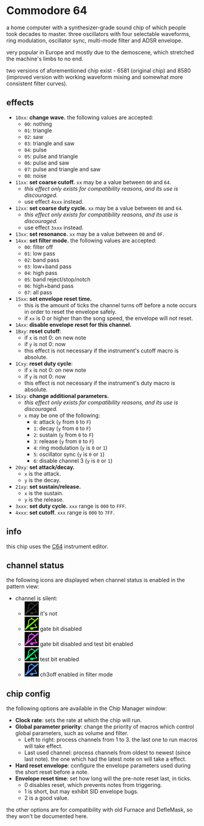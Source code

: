 # Commodore 64

a home computer with a synthesizer-grade sound chip of which people took decades to master. three oscillators with four selectable waveforms, ring modulation, oscillator sync, multi-mode filter and ADSR envelope.

very popular in Europe and mostly due to the demoscene, which stretched the machine's limbs to no end.

two versions of aforementioned chip exist - 6581 (original chip) and 8580 (improved version with working waveform mixing and somewhat more consistent filter curves).

## effects

- `10xx`: **change wave.** the following values are accepted:
  - `00`: nothing
  - `01`: triangle
  - `02`: saw
  - `03`: triangle and saw
  - `04`: pulse
  - `05`: pulse and triangle
  - `06`: pulse and saw
  - `07`: pulse and triangle and saw
  - `08`: noise
- `11xx`: **set coarse cutoff.** `xx` may be a value between `00` and `64`.
  - _this effect only exists for compatibility reasons, and its use is discouraged._
  - use effect `4xxx` instead.
- `12xx`: **set coarse duty cycle.** `xx` may be a value between `00` and `64`.
  - _this effect only exists for compatibility reasons, and its use is discouraged._
  - use effect `3xxx` instead.
- `13xx`: **set resonance.** `xx` may be a value between `00` and `0F`.
- `14xx`: **set filter mode.** the following values are accepted:
  - `00`: filter off
  - `01`: low pass
  - `02`: band pass
  - `03`: low+band pass
  - `04`: high pass
  - `05`: band reject/stop/notch
  - `06`: high+band pass
  - `07`: all pass
- `15xx`: **set envelope reset time.**
  - this is the amount of ticks the channel turns off before a note occurs in order to reset the envelope safely.
  - if `xx` is 0 or higher than the song speed, the envelope will not reset.
- `1Axx`: **disable envelope reset for this channel.**
- `1Bxy`: **reset cutoff**:
  - if `x` is not 0: on new note
  - if `y` is not 0: now
  - this effect is not necessary if the instrument's cutoff macro is absolute.
- `1Cxy`: **reset duty cycle**:
  - if `x` is not 0: on new note
  - if `y` is not 0: now
  - this effect is not necessary if the instrument's duty macro is absolute.
- `1Exy`: **change additional parameters.**
  - _this effect only exists for compatibility reasons, and its use is discouraged._
  - `x` may be one of the following:
    - `0`: attack (`y` from `0` to `F`)
    - `1`: decay (`y` from `0` to `F`)
    - `2`: sustain (`y` from `0` to `F`)
    - `3`: release (`y` from `0` to `F`)
    - `4`: ring modulation (`y` is `0` or `1`)
    - `5`: oscillator sync (`y` is `0` or `1`)
    - `6`: disable channel 3 (`y` is `0` or `1`)
- `20xy`: **set attack/decay.**
  - `x` is the attack.
  - `y` is the decay.
- `21xy`: **set sustain/release.**
  - `x` is the sustain.
  - `y` is the release.
- `3xxx`: **set duty cycle.** `xxx` range is `000` to `FFF`.
- `4xxx`: **set cutoff.** `xxx` range is `000` to `7FF`.

## info

this chip uses the [C64](../4-instrument/c64.md) instrument editor.

## channel status

the following icons are displayed when channel status is enabled in the pattern view:

- channel is silent:
  - ![not muted](status-C64-none.png) it's not
  - ![gate bit disabled](status-C64-gate-off.png) gate bit disabled
  - ![gate bit disabled and test bit enabled](status-C64-gate-off-test-on.png) gate bit disabled and test bit enabled
  - ![text bit enabled](status-C64-test-on.png) test bit enabled
  - ![ch3off enabled in filter mode](status-C64-ch3off.png) ch3off enabled in filter mode

## chip config

the following options are available in the Chip Manager window:

- **Clock rate**: sets the rate at which the chip will run.
- **Global parameter priority**: change the priority of macros which control global parameters, such as volume and filter.
  - Left to right: process channels from 1 to 3. the last one to run macros will take effect.
  - Last used channel: process channels from oldest to newest (since last note). the one which had the latest note on will take a effect.
- **Hard reset envelope**: configure the envelope parameters used during the short reset before a note.
- **Envelope reset time**: set how long will the pre-note reset last, in ticks.
  - 0 disables reset, which prevents notes from triggering.
  - 1 is short, but may exhibit SID envelope bugs.
  - 2 is a good value.

the other options are for compatibility with old Furnace and DefleMask, so they won't be documented here.
